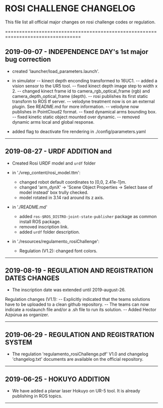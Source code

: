 # ROSI CHALLENGE CHANGELOG

This file list all official major changes on rosi challenge codes or regulation.

=================================================================================
## 2019-09-07 - INDEPENDENCE DAY's 1st major bug correction

- created 'launcher/load_parameters.launch'.

- in simulator
	-- kinect depth enconding transformed to 16UC1. 
	-- added a vision sensor to the UR5 tool.
	-- fixed kinect depth image step to width x 2.
	-- changed kinect frame id to camera_rgb_optical_frame (rgb) and camera_depth_optical_frame (depth).
	-- rosi publishes its first static transform to ROS tf server.
	-- velodyne treatment now is on an external plugin. See README.md for more information.
	-- velodyne now publishes in PointCloud2 format.
	-- fixed dynamical arms bounding box.
	-- fixed kinetic static object mounted over dynamic.
	-- removed dynamic arms local and global response.

- added flag to deactivate fire rendering in ./config/parameters.yaml


---------------------------------------------------------------------------------
## 2019-08-27 - URDF ADDITION and  

- Created Rosi URDF model and `urdf` folder

- in './vrep_content/rosi_model.ttm': 
	- changed robot default coordinates to [0,0, 2.41e-1]m.
	- changed 'arm_dynX' -> 'Scene Object Properties -> Select base of model instead' box trully checked.
	- model rotated in 3.14 rad around its z axis.

- in './README.md'
	- added `ros-$ROS_DISTRO-joint-state-publisher` package as common install ROS package.
	- removed inscription link.
	- added `urdf` folder description.

- in './resources/regulamento_rosiChallenge':
	- Regulation (V1.2): changed font colors.


---------------------------------------------------------------------------------
## 2019-08-19 - REGULATION AND REGISTRATION DATES CHANGES

- The inscription date was extended until 2019-august-26.

Regulation changes (V1.1):
-- Explicitly indicated that the teams solutions have to be uploaded to a clean github repository.
-- The teams can now indicate a roslaunch file and/or a .sh file to run its solution.
-- Added Hector Azpúrua as organizer.


---------------------------------------------------------------------------------
## 2019-06-29 - REGULATION AND REGISTRATION SYSTEM

- The regulation 'regulamento_rosiChallenge.pdf' V1.0 and changelog 'changelog.txt' documents are available on the official repository.


---------------------------------------------------------------------------------
## 2019-06-25 - HOKUYO ADDITION

- We have added a planar laser Hokuyo on UR-5 tool. It is already publishing in ROS topics.


---------------------------------------------------------------------------------


